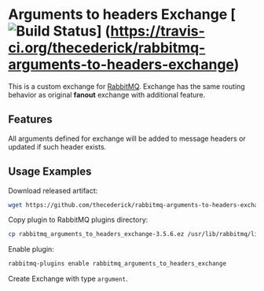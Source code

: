 # Arguments to headers Exchange [![Build Status](https://travis-ci.org/thecederick/rabbitmq-arguments-to-headers-exchange.svg?branch=master)] (https://travis-ci.org/thecederick/rabbitmq-arguments-to-headers-exchange)

This is a custom exchange for [RabbitMQ](http://www.rabbitmq.com/). Exchange has the same routing behavior as original **fanout** exchange with additional feature.

## Features

All arguments defined for exchange will be added to message headers or updated if such header exists.

## Usage Examples

Download released artifact:
```sh
wget https://github.com/thecederick/rabbitmq-arguments-to-headers-exchange/releases/download/rabbitmq-3.5.6/rabbitmq_arguments_to_headers_exchange-3.5.6-1.0.1.ez
```
Copy plugin to RabbitMQ plugins directory:
```sh
cp rabbitmq_arguments_to_headers_exchange-3.5.6.ez /usr/lib/rabbitmq/lib/rabbitmq_server-3.5.6/plugins
```
Enable plugin:
```sh
rabbitmq-plugins enable rabbitmq_arguments_to_headers_exchange
```
Create Exchange with type `argument`.



